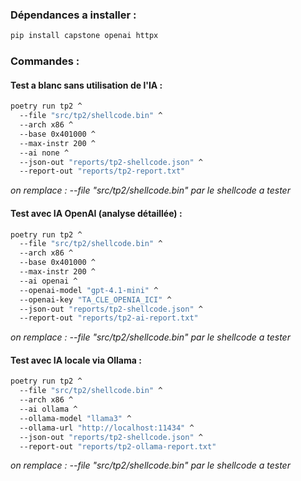 ### Dépendances a installer :

```bash
pip install capstone openai httpx
```

### Commandes :

#### Test a blanc sans utilisation de l'IA :
```bash
poetry run tp2 ^
  --file "src/tp2/shellcode.bin" ^
  --arch x86 ^
  --base 0x401000 ^
  --max-instr 200 ^
  --ai none ^
  --json-out "reports/tp2-shellcode.json" ^
  --report-out "reports/tp2-report.txt"
```
*on remplace : --file "src/tp2/shellcode.bin" par le shellcode a tester*

#### Test avec IA OpenAI (analyse détaillée) :
```bash
poetry run tp2 ^
  --file "src/tp2/shellcode.bin" ^
  --arch x86 ^
  --base 0x401000 ^
  --max-instr 200 ^
  --ai openai ^
  --openai-model "gpt-4.1-mini" ^
  --openai-key "TA_CLE_OPENIA_ICI" ^
  --json-out "reports/tp2-shellcode.json" ^
  --report-out "reports/tp2-ai-report.txt"
```
*on remplace : --file "src/tp2/shellcode.bin" par le shellcode a tester*

#### Test avec IA locale via Ollama :
```bash
poetry run tp2 ^
  --file "src/tp2/shellcode.bin" ^
  --arch x86 ^
  --ai ollama ^
  --ollama-model "llama3" ^
  --ollama-url "http://localhost:11434" ^
  --json-out "reports/tp2-shellcode.json" ^
  --report-out "reports/tp2-ollama-report.txt"
```
*on remplace : --file "src/tp2/shellcode.bin" par le shellcode a tester*
